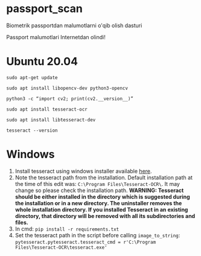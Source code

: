 # passport_scan
Biometrik passportdan malumotlarni o'qib olish dasturi

Passport malumotlari Internetdan olindi!

# Ubuntu 20.04
````
sudo apt-get update
````
````
sudo apt install libopencv-dev python3-opencv
````
````
python3 -c “import cv2; print(cv2.__version__)”
````
````
sudo apt install tesseract-ocr
````
````
sudo apt install libtesseract-dev
````
````
tesseract --version
````

# Windows

1. Install tesseract using windows installer available [here](https://github.com/UB-Mannheim/tesseract/wiki).
2. Note the tesseract path from the installation. Default installation path at the time of this edit was: `C:\Program Files\Tesseract-OCR\`. It may change so please check the installation path.
**WARNING: Tesseract should be either installed in the directory which is suggested during the installation or in a new directory. The uninstaller removes the whole installation directory. If you installed Tesseract in an existing directory, that directory will be removed with all its subdirectories and files.**
4. In cmd: `pip install -r requirements.txt`
5. Set the tesseract path in the script before calling  `image_to_string`:
`pytesseract.pytesseract.tesseract_cmd = r'C:\Program Files\Tesseract-OCR\tesseract.exe'`